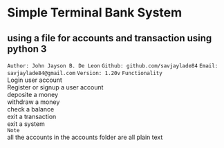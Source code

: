 # Simple Terminal Bank System 
## using a file for accounts and transaction using python 3
``` Author: John Jayson B. De Leon ```
``` Github: github.com/savjaylade84 ```
``` Email: savjaylade84@gmail.com ```
``` Version: 1.20v ```
``` Functionality ``` <br>
Login user account<br>
Register or signup a user account<br>
deposite a money<br>
withdraw a money<br> 
check a balance<br>
exit a transaction<br>
exit a system<br>
``` Note ``` <br>
all the accounts in the accounts folder are all plain text